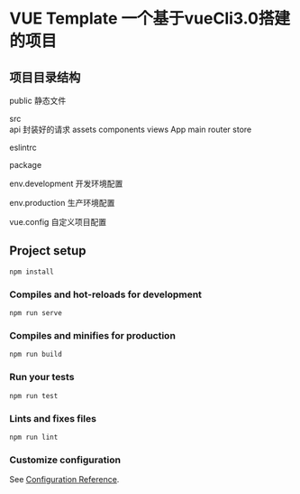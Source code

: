 # VUE Template  一个基于vueCli3.0搭建的项目 

## 项目目录结构

public 静态文件

src  
	api				封装好的请求
	assets
	components
	views
	App
	main
	router
	store
	
eslintrc

package

env.development  	开发环境配置

env.production  	生产环境配置

vue.config  		自定义项目配置


## Project setup
```
npm install
```

### Compiles and hot-reloads for development
```
npm run serve
```

### Compiles and minifies for production
```
npm run build
```

### Run your tests
```
npm run test
```

### Lints and fixes files
```
npm run lint
```

### Customize configuration
See [Configuration Reference](https://cli.vuejs.org/config/).
